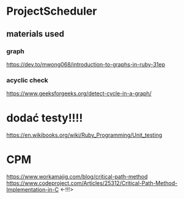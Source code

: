 # ProjectScheduler

## materials used
### graph
https://dev.to/mwong068/introduction-to-graphs-in-ruby-31ep
### acyclic check
https://www.geeksforgeeks.org/detect-cycle-in-a-graph/

# dodać testy!!!!
https://en.wikibooks.org/wiki/Ruby_Programming/Unit_testing

# CPM
https://www.workamajig.com/blog/critical-path-method
https://www.codeproject.com/Articles/25312/Critical-Path-Method-Implementation-in-C <-!!!>

